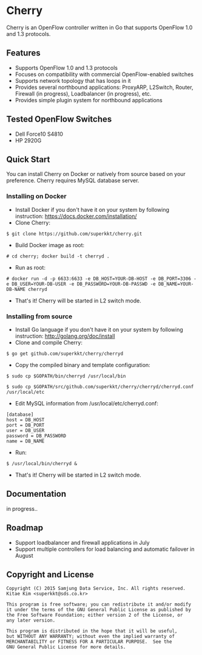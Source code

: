 # Cherry

Cherry is an OpenFlow controller written in Go that supports OpenFlow 1.0 and 1.3 protocols.

## Features

* Supports OpenFlow 1.0 and 1.3 protocols
* Focuses on compatibility with commercial OpenFlow-enabled switches
* Supports network topology that has loops in it
* Provides several northbound applications: ProxyARP, L2Switch, Router, Firewall (in progress), Loadbalancer (in progress), etc.
* Provides simple plugin system for northbound applications

## Tested OpenFlow Switches

* Dell Force10 S4810
* HP 2920G

## Quick Start

You can install Cherry on Docker or natively from source based on your preference. Cherry requires MySQL database server.

### Installing on Docker

* Install Docker if you don't have it on your system by following instruction: https://docs.docker.com/installation/
* Clone Cherry:

 ```$ git clone https://github.com/superkkt/cherry.git```

* Build Docker image as root:

 ```# cd cherry; docker build -t cherryd .```

* Run as root:

 ```# docker run -d -p 6633:6633 -e DB_HOST=YOUR-DB-HOST -e DB_PORT=3306 -e DB_USER=YOUR-DB-USER -e DB_PASSWORD=YOUR-DB-PASSWD -e DB_NAME=YOUR-DB-NAME cherryd```

* That's it! Cherry will be started in L2 switch mode.

### Installing from source

* Install Go language if you don't have it on your system by following instruction: http://golang.org/doc/install
* Clone and compile Cherry: 

 ```$ go get github.com/superkkt/cherry/cherryd```

* Copy the compiled binary and template configuration: 
 
 ```$ sudo cp $GOPATH/bin/cherryd /usr/local/bin```
 
 ```$ sudo cp $GOPATH/src/github.com/superkkt/cherry/cherryd/cherryd.conf /usr/local/etc```

* Edit MySQL information from /usr/local/etc/cherryd.conf:

 ```
[database]
host = DB_HOST
port = DB_PORT
user = DB_USER
password = DB_PASSWORD
name = DB_NAME
```

* Run:

 ```$ /usr/local/bin/cherryd &```

* That's it! Cherry will be started in L2 switch mode.

## Documentation

in progress..

## Roadmap

* Support loadbalancer and firewall applications in July
* Support multiple controllers for load balancing and automatic failover in August

## Copyright and License

```
Copyright (C) 2015 Samjung Data Service, Inc. All rights reserved.
Kitae Kim <superkkt@sds.co.kr>

This program is free software; you can redistribute it and/or modify
it under the terms of the GNU General Public License as published by
the Free Software Foundation; either version 2 of the License, or
any later version.

This program is distributed in the hope that it will be useful,
but WITHOUT ANY WARRANTY; without even the implied warranty of
MERCHANTABILITY or FITNESS FOR A PARTICULAR PURPOSE.  See the
GNU General Public License for more details.
```
